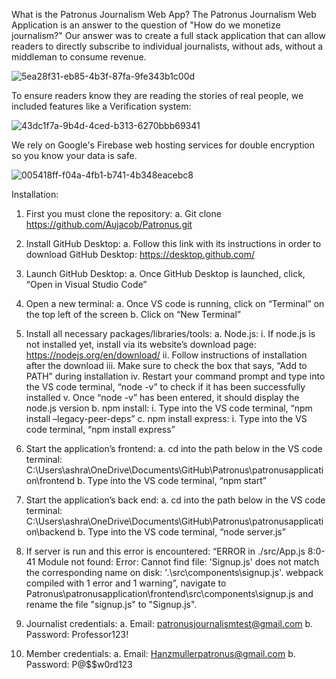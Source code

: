 What is the Patronus Journalism Web App?
The Patronus Journalism Web Application is an answer to the question of "How do we monetize journalism?"
Our answer was to create a full stack application that can allow readers to directly subscribe to individual journalists, without ads, without a middleman to consume revenue.



![5ea28f31-eb85-4b3f-87fa-9fe343b1c00d](https://github.com/user-attachments/assets/e4c0de7e-ae0d-42a2-8419-666a415a6171)



To ensure readers know they are reading the stories of real people, we included features like a Verification system: 

![43dc1f7a-9b4d-4ced-b313-6270bbb69341](https://github.com/user-attachments/assets/b437c637-423b-4eae-98d1-8800759d11ce)




We rely on Google's Firebase web hosting services for double encryption so you know your data is safe.

![005418ff-f04a-4fb1-b741-4b348eacebc8](https://github.com/user-attachments/assets/f2127817-cef1-4520-ae51-2de4cf2c3341)






Installation:
1.	First you must clone the repository:
a.	Git clone https://github.com/Aujacob/Patronus.git

2.	Install GitHub Desktop:
a.	Follow this link with its instructions in order to download GitHub Desktop: https://desktop.github.com/

3.	Launch GitHub Desktop:
a.	Once GitHub Desktop is launched, click, “Open in Visual Studio Code”

4.	Open a new terminal:
a.	Once VS code is running, click on “Terminal” on the top left of the screen 
b.	Click on “New Terminal”

5.	Install all necessary packages/libraries/tools:
a.	Node.js: 
i.	If node.js is not installed yet, install via its website’s download page: https://nodejs.org/en/download/
ii.	Follow instructions of installation after the download
iii.	Make sure to check the box that says, “Add to PATH” during installation
iv.	Restart your command prompt and type into the VS code terminal, “node -v” to check if it has been successfully installed
v.	Once “node -v” has been entered, it should display the node.js version
b.	npm install:
i.	Type into the VS code terminal, “npm install –legacy-peer-deps”
c.	npm install express:
i.	Type into the VS code terminal, “npm install express”

6.	Start the application’s frontend:
a.	cd into the path below in the VS code terminal:
C:\Users\ashra\OneDrive\Documents\GitHub\Patronus\patronusapplication\frontend
b.	Type into the VS code terminal, “npm start”

7.	Start the application’s back end:
a.	cd into the path below in the VS code terminal: C:\Users\ashra\OneDrive\Documents\GitHub\Patronus\patronusapplication\backend
b.	Type into the VS code terminal, “node server.js”

8.	If server is run and this error is encountered: “ERROR in ./src/App.js 8:0-41 Module not found: Error: Cannot find file: 'Signup.js' does not match the corresponding name on disk: '.\src\components\signup.js'. webpack compiled with 1 error and 1 warning”, navigate to Patronus\patronusapplication\frontend\src\components\signup.js and rename the file "signup.js" to "Signup.js".

9.	Journalist credentials:
a.	Email: patronusjournalismtest@gmail.com
b.	Password: Professor123!
10.	Member credentials:
a.	Email: Hanzmullerpatronus@gmail.com	
b.	Password: P@$$w0rd123
